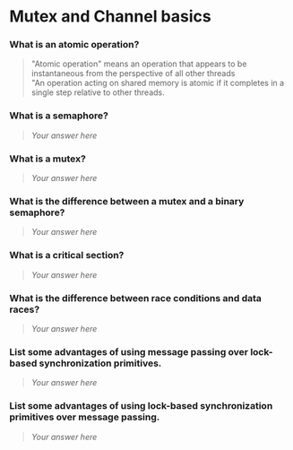 # Mutex and Channel basics

### What is an atomic operation?
> "Atomic operation" means an operation that appears to be instantaneous from the perspective of all other threads  
> "An operation acting on shared memory is atomic if it completes in a single step relative to other threads. 

### What is a semaphore?
> *Your answer here*

### What is a mutex?
> *Your answer here*

### What is the difference between a mutex and a binary semaphore?
> *Your answer here*

### What is a critical section?
> *Your answer here*

### What is the difference between race conditions and data races?
 > *Your answer here*

### List some advantages of using message passing over lock-based synchronization primitives.
> *Your answer here*

### List some advantages of using lock-based synchronization primitives over message passing.
> *Your answer here*
